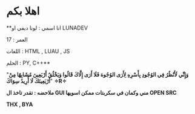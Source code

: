 # اهلا بكم 

**انا اسمي : لونا ديفي او LUNADEV 


العمر : 17 


اللغات : HTML , LUAU , JS 


الحلم :  PY, C++**







"**وَإِنِّي لَأَنْظُرُ فِي الوُجُودِ بِأَسْرِهِ
لِأَرَى الوُجُوهَ فَلَا أَرَى إِلَّاكَ
قَالُوا وَيَخْلُقُ أَرْبَعِينَ مُشَابِهًا
مِنْ أَرْبَعِينَكَ لَا أُرِيدُ سِوَاكَ**"
**✧R✧**



**ملاحضه : 
تقدر تاخذ ال GUI مني وكمان في سكربتات ممكن اسويها OPEN SRC**



 **THX , BYA**
